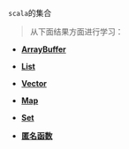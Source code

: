 `scala`的集合
> 从下面结果方面进行学习：

 - **[ArrayBuffer](E:\work\GIT_Work\widdo\widdo-docs\src\main\java\cn\widdo\docs\serivces\study\scala\【集合】ArrayBuffer.md)**
> 

 - **[List](E:\work\GIT_Work\widdo\widdo-docs\src\main\java\cn\widdo\docs\serivces\study\scala\【集合】List.md)**
>

 - **[Vector](E:\work\GIT_Work\widdo\widdo-docs\src\main\java\cn\widdo\docs\serivces\study\scala\【集合】Vector.md)**
>

 - **[Map](E:\work\GIT_Work\widdo\widdo-docs\src\main\java\cn\widdo\docs\serivces\study\scala\【集合】Map.md)**
>

 - **[Set](E:\work\GIT_Work\widdo\widdo-docs\src\main\java\cn\widdo\docs\serivces\study\scala\【集合】Set.md)**
>

 - **[匿名函数]()**